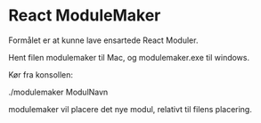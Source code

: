 # React ModuleMaker
Formålet er at kunne lave ensartede React Moduler. 

Hent filen modulemaker til Mac, og modulemaker.exe til windows.

Kør fra konsollen:

./modulemaker ModulNavn

modulemaker vil placere det nye modul, relativt til filens placering.
